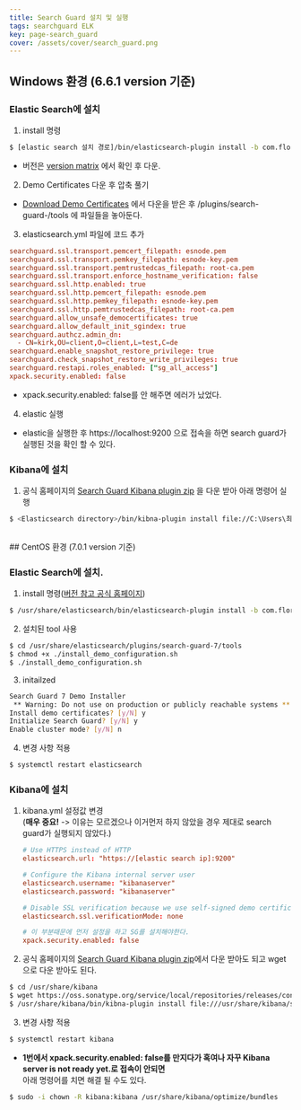 ```yaml
---
title: Search Guard 설치 및 실행
tags: searchguard ELK
key: page-search_guard
cover: /assets/cover/search_guard.png
---
```


## Windows 환경 (6.6.1 version 기준)

### Elastic Search에 설치

1. install 명령
```bash
$ [elastic search 설치 경로]/bin/elasticsearch-plugin install -b com.floragunn:search-guard-6:6.6.1-24.1 (6.6.1 version 기준)
```
  * 버전은 [version matrix](https://docs.search-guard.com/latest/search-guard-versions) 에서 확인 후 다운.
2. Demo Certificates 다운 후 압축 풀기
  * [Download Demo Certificates](https://docs.search-guard.com/latest/tls-download-certificates#download-and-install) 에서 다운을 받은 후 /plugins/search-guard-<version>/tools 에 파일들을 놓아둔다.
3. elasticsearch.yml 파일에 코드 추가
```conf
searchguard.ssl.transport.pemcert_filepath: esnode.pem
searchguard.ssl.transport.pemkey_filepath: esnode-key.pem
searchguard.ssl.transport.pemtrustedcas_filepath: root-ca.pem
searchguard.ssl.transport.enforce_hostname_verification: false
searchguard.ssl.http.enabled: true
searchguard.ssl.http.pemcert_filepath: esnode.pem
searchguard.ssl.http.pemkey_filepath: esnode-key.pem
searchguard.ssl.http.pemtrustedcas_filepath: root-ca.pem
searchguard.allow_unsafe_democertificates: true
searchguard.allow_default_init_sgindex: true
searchguard.authcz.admin_dn:
  - CN=kirk,OU=client,O=client,L=test,C=de
searchguard.enable_snapshot_restore_privilege: true
searchguard.check_snapshot_restore_write_privileges: true
searchguard.restapi.roles_enabled: ["sg_all_access"]
xpack.security.enabled: false
```
  * xpack.security.enabled: false를 안 해주면 에러가 났었다.
4. elastic 실행
  * elastic을 실행한 후 https://localhost:9200 으로 접속을 하면 search guard가 실행된 것을 확인 할 수 있다.

### Kibana에 설치

1. 공식 홈페이지의 [Search Guard Kibana plugin zip](https://search.maven.org/search?q=a:search-guard-kibana-plugin) 을 다운 받아 아래 명령어 실행
```bash
$ <Elasticsearch directory>/bin/kibna-plugin install file://C:\Users\최효은\Documents\kibana-6.6.1-windows-x86_64\search-guard-kibana-plugin-6.6.1-18.1.zip(다운 받은 zip파일 경로에 따라 달라질것이다.)
```

<br>
## CentOS 환경 (7.0.1 version 기준)

### Elastic Search에 설치. 

1. install 명령([버전 참고 공식 홈페이지](https://docs.search-guard.com/latest/demo-installer))
```bash
$ /usr/share/elasticsearch/bin/elasticsearch-plugin install -b com.floragunn:search-guard-7:7.0.1-35.0.0
```
2. 설치된 tool 사용
```bash
$ cd /usr/share/elasticsearch/plugins/search-guard-7/tools
$ chmod +x ./install_demo_configuration.sh
$ ./install_demo_configuration.sh
```
3. initailzed
```bash
Search Guard 7 Demo Installer
 ** Warning: Do not use on production or publicly reachable systems **
Install demo certificates? [y/N] y
Initialize Search Guard? [y/N] y
Enable cluster mode? [y/N] n
```
4. 변경 사항 적용
```bash
$ systemctl restart elasticsearch
```

### Kibana에 설치

1. kibana.yml 설정값 변경<br>(**매우 중요!** -> 이유는 모르겠으나 이거먼저 하지 않았을 경우 제대로 search guard가 실행되지 않았다.)
   ```conf
   # Use HTTPS instead of HTTP
   elasticsearch.url: "https://[elastic search ip]:9200"

   # Configure the Kibana internal server user
   elasticsearch.username: "kibanaserver"
   elasticsearch.password: "kibanaserver"

   # Disable SSL verification because we use self-signed demo certificates
   elasticsearch.ssl.verificationMode: none

   # 이 부분때문에 먼저 설정을 하고 SG를 설치해야한다.
   xpack.security.enabled: false
   ```
2. 공식 홈페이지의 [Search Guard Kibana plugin zip](https://search.maven.org/search?q=a:search-guard-kibana-plugin)에서 다운 받아도 되고 wget으로 다운 받아도 된다.
```bash
$ cd /usr/share/kibana
$ wget https://oss.sonatype.org/service/local/repositories/releases/content/com/floragunn/search-guard-kibana-plugin/7.0.1-35.0.0/search-guard-kibana-plugin-7.0.1-35.0.0.zip
$ /usr/share/kibana/bin/kibna-plugin install file:///usr/share/kibana/search-guard-kibana-plugin-7.0.1-35.0.0.zip
```
3. 변경 사항 적용
```bash
$ systemctl restart kibana
```

* **1번에서 xpack.security.enabled: false를 만지다가 혹여나 자꾸 Kibana server is not ready yet.로 접속이 안되면**<br>아래 명령어를 치면 해결 될 수도 있다.
```bash
$ sudo -i chown -R kibana:kibana /usr/share/kibana/optimize/bundles
```
